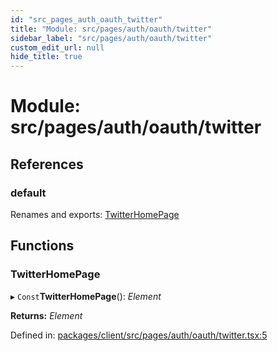```yaml
---
id: "src_pages_auth_oauth_twitter"
title: "Module: src/pages/auth/oauth/twitter"
sidebar_label: "src/pages/auth/oauth/twitter"
custom_edit_url: null
hide_title: true
---
```


# Module: src/pages/auth/oauth/twitter

## References

### default

Renames and exports: [TwitterHomePage](src_pages_auth_oauth_twitter.md#twitterhomepage)

## Functions

### TwitterHomePage

▸ `Const`**TwitterHomePage**(): *Element*

**Returns:** *Element*

Defined in: [packages/client/src/pages/auth/oauth/twitter.tsx:5](https://github.com/xr3ngine/xr3ngine/blob/7e8e151f1/packages/client/src/pages/auth/oauth/twitter.tsx#L5)
